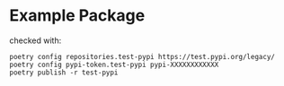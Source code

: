 # Example Package

checked with:
```
poetry config repositories.test-pypi https://test.pypi.org/legacy/
poetry config pypi-token.test-pypi pypi-XXXXXXXXXXXX
poetry publish -r test-pypi
```
